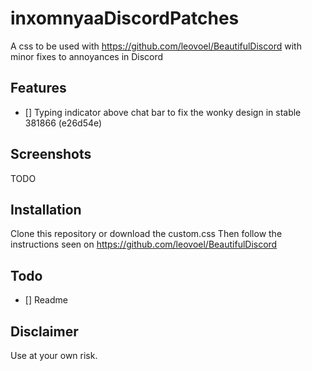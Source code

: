 # inxomnyaaDiscordPatches
A css to be used with https://github.com/leovoel/BeautifulDiscord with minor fixes to annoyances in Discord
## Features
- [] Typing indicator above chat bar to fix the wonky design in stable 381866 (e26d54e)
## Screenshots
TODO
## Installation
Clone this repository or download the custom.css
Then follow the instructions seen on https://github.com/leovoel/BeautifulDiscord
## Todo
- [] Readme
## Disclaimer
Use at your own risk.
